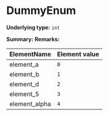 
# DummyEnum
**Underlying type:** `int`

**Summary:** 
**Remarks:** 

|ElementName         | Element value
|--------------------|--------------
| element_a | `0`
| element_b | `1`
| element_d | `2`
| element_5 | `3`
| element_alpha | `4`

